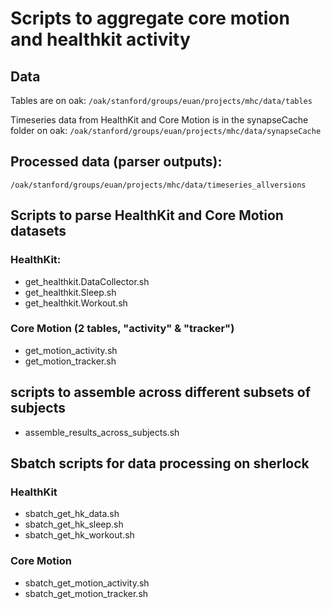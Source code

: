 # Scripts to aggregate core motion and healthkit activity 

## Data 
Tables are on oak: 
`/oak/stanford/groups/euan/projects/mhc/data/tables` 

Timeseries data from HealthKit and Core Motion is in the synapseCache folder on oak: 
`/oak/stanford/groups/euan/projects/mhc/data/synapseCache`

## Processed data (parser outputs): 

`/oak/stanford/groups/euan/projects/mhc/data/timeseries_allversions`

## Scripts to parse HealthKit and Core Motion datasets 

### HealthKit:

* get_healthkit.DataCollector.sh
* get_healthkit.Sleep.sh
* get_healthkit.Workout.sh

### Core Motion (2 tables, "activity" & "tracker") 
* get_motion_activity.sh
* get_motion_tracker.sh

## scripts to assemble across different subsets of subjects 
* assemble_results_across_subjects.sh

## Sbatch scripts for data processing on sherlock 

### HealthKit
* sbatch_get_hk_data.sh
* sbatch_get_hk_sleep.sh
* sbatch_get_hk_workout.sh

### Core Motion 
* sbatch_get_motion_activity.sh 
* sbatch_get_motion_tracker.sh
